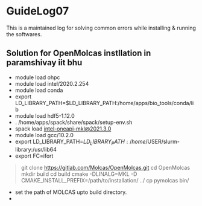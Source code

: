 # GuideLog07
This is a maintained log for solving common errors while installing & running the softwares.

## Solution for OpenMolcas instllation in paramshivay iit bhu

* module load ohpc
* module load intel/2020.2.254
* module load conda
* export LD_LIBRARY_PATH=$LD_LIBRARY_PATH:/home/apps/bio_tools/conda/lib
* module load hdf5-1.12.0
* . /home/apps/spack/share/spack/setup-env.sh
* spack load intel-oneapi-mkl@2021.3.0
* module load gcc/10.2.0
* export LD_LIBRARY_PATH=$LD_LIBRARY_PATH:/home/$USER/slurm-library:/usr/lib64
* export FC=ifort

> git clone https://gitlab.com/Molcas/OpenMolcas.git
> cd OpenMolcas
> mkdir build
> cd build
> cmake -DLINALG=MKL -D CMAKE_INSTALL_PREFIX=/path/to/installation/ ../
> cp pymolcas bin/
* set the path of MOLCAS upto build directory.
*  
